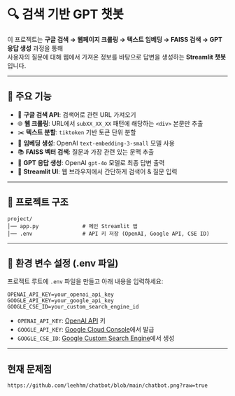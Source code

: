 # 🔍 검색 기반 GPT 챗봇

이 프로젝트는 **구글 검색 → 웹페이지 크롤링 → 텍스트 임베딩 → FAISS 검색 → GPT 응답 생성** 과정을 통해  
사용자의 질문에 대해 웹에서 가져온 정보를 바탕으로 답변을 생성하는 **Streamlit 챗봇**입니다.  

---

## 🚀 주요 기능
- 🔎 **구글 검색 API**: 검색어로 관련 URL 가져오기  
- 🌐 **웹 크롤링**: URL에서 `subXX_XX_XX` 패턴에 해당하는 `<div>` 본문만 추출  
- ✂️ **텍스트 분할**: `tiktoken` 기반 토큰 단위 분할  
- 🧩 **임베딩 생성**: OpenAI `text-embedding-3-small` 모델 사용  
- 📚 **FAISS 벡터 검색**: 질문과 가장 관련 있는 문맥 추출  
- 🤖 **GPT 응답 생성**: OpenAI `gpt-4o` 모델로 최종 답변 출력  
- 🎨 **Streamlit UI**: 웹 브라우저에서 간단하게 검색어 & 질문 입력  

---

## 📂 프로젝트 구조
```
project/
│── app.py              # 메인 Streamlit 앱
│── .env                # API 키 저장 (OpenAI, Google API, CSE ID)
```

---

## 🔑 환경 변수 설정 (.env 파일)
프로젝트 루트에 `.env` 파일을 만들고 아래 내용을 입력하세요:

```env
OPENAI_API_KEY=your_openai_api_key
GOOGLE_API_KEY=your_google_api_key
GOOGLE_CSE_ID=your_custom_search_engine_id
```

- `OPENAI_API_KEY`: [OpenAI API](https://platform.openai.com/) 키  
- `GOOGLE_API_KEY`: [Google Cloud Console](https://console.cloud.google.com/)에서 발급  
- `GOOGLE_CSE_ID`: [Google Custom Search Engine](https://programmablesearchengine.google.com/)에서 생성  

---

## 현재 문제점
```
https://github.com/leehhm/chatbot/blob/main/chatbot.png?raw=true
```
